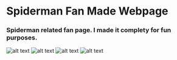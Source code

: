 # Spiderman Fan Made Webpage
### Spiderman related fan page. I made it complety for fun purposes.
![alt text]()
![alt text](spiderman-webpage-ss)
![alt text](spiderman-webpage-ss-2)
![alt text](spiderman-webpage-ss-3)
